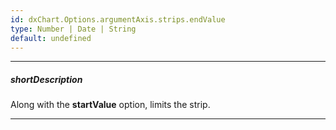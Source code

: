 ```yaml
---
id: dxChart.Options.argumentAxis.strips.endValue
type: Number | Date | String
default: undefined
---
```

---
##### shortDescription
Along with the **startValue** option, limits the strip.

---
